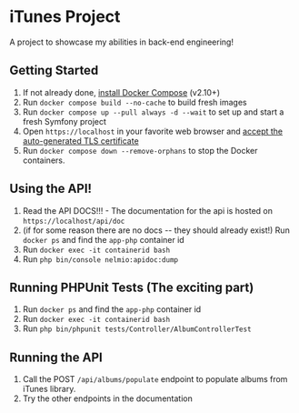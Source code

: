 # iTunes Project

A project to showcase my abilities in back-end engineering!


## Getting Started
1. If not already done, [install Docker Compose](https://docs.docker.com/compose/install/) (v2.10+)
2. Run `docker compose build --no-cache` to build fresh images
3. Run `docker compose up --pull always -d --wait` to set up and start a fresh Symfony project
4. Open `https://localhost` in your favorite web browser and [accept the auto-generated TLS certificate](https://stackoverflow.com/a/15076602/1352334)
5. Run `docker compose down --remove-orphans` to stop the Docker containers.

## Using the API!
1. Read the API DOCS!!! - The documentation for the api is hosted on `https://localhost/api/doc`
2. (if for some reason there are no docs -- they should already exist!) Run `docker ps` and find the `app-php` container id
3. Run `docker exec -it containerid bash`
4. Run `php bin/console nelmio:apidoc:dump`

## Running PHPUnit Tests (The exciting part)
1. Run `docker ps` and find the `app-php` container id
2. Run `docker exec -it containerid bash`
3. Run `php bin/phpunit tests/Controller/AlbumControllerTest`

## Running the API
1. Call the POST `/api/albums/populate` endpoint to populate albums from iTunes library.
2. Try the other endpoints in the documentation

